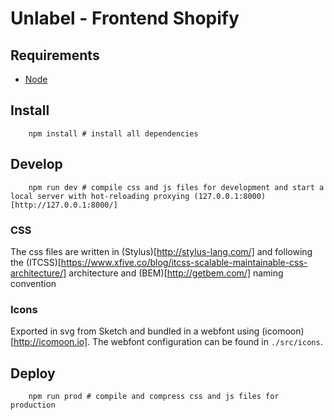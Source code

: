 # Unlabel - Frontend Shopify

## Requirements
- [Node](https://docs.npmjs.com/getting-started/what-is-npm)

## Install
```
	npm install # install all dependencies
```

## Develop
```
	npm run dev # compile css and js files for development and start a local server with hot-reloading proxying (127.0.0.1:8000)[http://127.0.0.1:8000/]
```

### CSS
The css files are written in (Stylus)[http://stylus-lang.com/] and following the (ITCSS)[https://www.xfive.co/blog/itcss-scalable-maintainable-css-architecture/] architecture and (BEM)[http://getbem.com/] naming convention


### Icons
Exported in svg from Sketch and bundled in a webfont using (icomoon)[http://icomoon.io]. The webfont configuration can be found in `./src/icons`.

## Deploy
```
	npm run prod # compile and compress css and js files for production

```